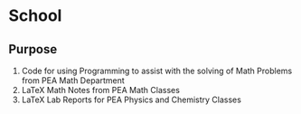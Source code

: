 # School

## Purpose
1. Code for using Programming to assist with the solving of Math Problems from PEA Math Department
2. LaTeX Math Notes from PEA Math Classes
3. LaTeX Lab Reports for PEA Physics and Chemistry Classes
